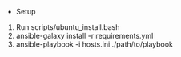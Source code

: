 * Setup

1. Run scripts/ubuntu_install.bash
2. ansible-galaxy install -r requirements.yml
3. ansible-playbook -i hosts.ini ./path/to/playbook
